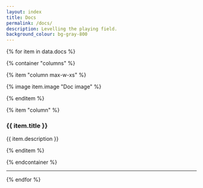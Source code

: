 ```yaml
---
layout: index
title: Docs
permalink: /docs/
description: Levelling the playing field.
background_colour: bg-gray-800
---
```

{% for item in data.docs %}

{% container "columns" %}

{% item "column max-w-xs" %}

{% image item.image "Doc image" %}

{% enditem %}

{% item "column" %}

### {{ item.title }}

{{ item.description }}

{% enditem %}

{% endcontainer %}

---

{% endfor %}
